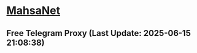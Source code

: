 
# [MahsaNet](https://t.me/mahsa_net)
## Free Telegram Proxy (Last Update: 2025-06-15 21:08:38)

    
